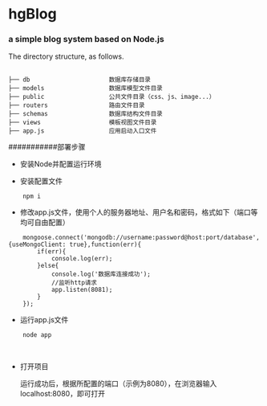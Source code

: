 
# hgBlog
### a simple blog system based on Node.js

The directory structure, as follows.

```directory

├── db                      数据库存储目录
├── models                  数据库模型文件目录
├── public                  公共文件目录（css、js、image...）
├── routers                 路由文件目录
├── schemas                 数据库结构文件目录
├── views                   模板视图文件目录
├── app.js                  应用启动入口文件

```


###########部署步骤

- 安装Node并配置运行环境

- 安装配置文件  
```
    npm i
``` 
- 修改app.js文件，使用个人的服务器地址、用户名和密码，格式如下（端口等均可自由配置）
``` node
    mongoose.connect('mongodb://username:password@host:port/database',{useMongoClient: true},function(err){
        if(err){
            console.log(err);
        }else{
            console.log('数据库连接成功');
            //监听http请求
            app.listen(8081);
        }
    });
```

- 运行app.js文件

```
    node app
```
    
- 打开项目

    运行成功后，根据所配置的端口（示例为8080），在浏览器输入localhost:8080，即可打开


